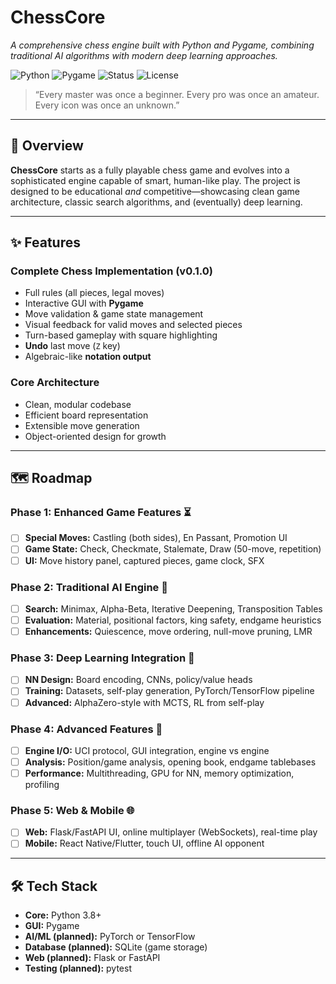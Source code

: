# ChessCore

*A comprehensive chess engine built with Python and Pygame, combining traditional AI algorithms with modern deep learning approaches.*

![Python](https://img.shields.io/badge/Python-3.8%2B-blue.svg)
![Pygame](https://img.shields.io/badge/Pygame-2.x-green.svg)
![Status](https://img.shields.io/badge/status-v0.1.0-orange.svg)
![License](https://img.shields.io/badge/License-MIT-lightgrey.svg)

> “Every master was once a beginner. Every pro was once an amateur. Every icon was once an unknown.”

---

## 🎯 Overview

**ChessCore** starts as a fully playable chess game and evolves into a sophisticated engine capable of smart, human-like play. The project is designed to be educational *and* competitive—showcasing clean game architecture, classic search algorithms, and (eventually) deep learning.

---



## ✨ Features

### Complete Chess Implementation (v0.1.0)
- Full rules (all pieces, legal moves)
- Interactive GUI with **Pygame**
- Move validation & game state management
- Visual feedback for valid moves and selected pieces
- Turn-based gameplay with square highlighting
- **Undo** last move (`Z` key)
- Algebraic-like **notation output**

### Core Architecture
- Clean, modular codebase
- Efficient board representation
- Extensible move generation
- Object-oriented design for growth

---

## 🗺️ Roadmap

### Phase 1: Enhanced Game Features ⏳
- [ ] **Special Moves:** Castling (both sides), En Passant, Promotion UI
- [ ] **Game State:** Check, Checkmate, Stalemate, Draw (50-move, repetition)
- [ ] **UI:** Move history panel, captured pieces, game clock, SFX

### Phase 2: Traditional AI Engine 🤖
- [ ] **Search:** Minimax, Alpha-Beta, Iterative Deepening, Transposition Tables
- [ ] **Evaluation:** Material, positional factors, king safety, endgame heuristics
- [ ] **Enhancements:** Quiescence, move ordering, null-move pruning, LMR

### Phase 3: Deep Learning Integration 🧠
- [ ] **NN Design:** Board encoding, CNNs, policy/value heads
- [ ] **Training:** Datasets, self-play generation, PyTorch/TensorFlow pipeline
- [ ] **Advanced:** AlphaZero-style with MCTS, RL from self-play

### Phase 4: Advanced Features 🎯
- [ ] **Engine I/O:** UCI protocol, GUI integration, engine vs engine
- [ ] **Analysis:** Position/game analysis, opening book, endgame tablebases
- [ ] **Performance:** Multithreading, GPU for NN, memory optimization, profiling

### Phase 5: Web & Mobile 🌐
- [ ] **Web:** Flask/FastAPI UI, online multiplayer (WebSockets), real-time play
- [ ] **Mobile:** React Native/Flutter, touch UI, offline AI opponent

---

## 🛠️ Tech Stack

- **Core:** Python 3.8+
- **GUI:** Pygame
- **AI/ML (planned):** PyTorch or TensorFlow
- **Database (planned):** SQLite (game storage)
- **Web (planned):** Flask or FastAPI
- **Testing (planned):** pytest


